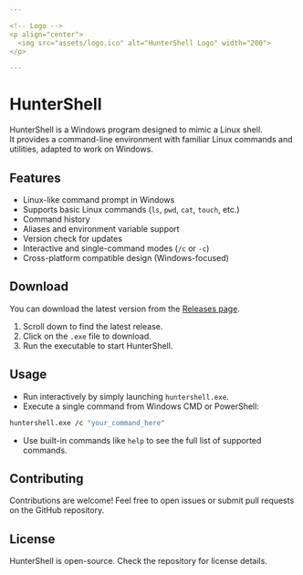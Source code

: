 ```yaml
---

<!-- Logo -->
<p align="center">
  <img src="assets/logo.ico" alt="HunterShell Logo" width="200">
</p>

---
```


# HunterShell

HunterShell is a Windows program designed to mimic a Linux shell.  
It provides a command-line environment with familiar Linux commands and utilities, adapted to work on Windows.

## Features

- Linux-like command prompt in Windows
- Supports basic Linux commands (`ls`, `pwd`, `cat`, `touch`, etc.)
- Command history
- Aliases and environment variable support
- Version check for updates
- Interactive and single-command modes (`/c` or `-c`)
- Cross-platform compatible design (Windows-focused)

## Download

You can download the latest version from the [Releases page](https://github.com/lexyboi/huntershell/releases).  

1. Scroll down to find the latest release.  
2. Click on the `.exe` file to download.  
3. Run the executable to start HunterShell.  

## Usage

- Run interactively by simply launching `huntershell.exe`.  
- Execute a single command from Windows CMD or PowerShell:

```bash
huntershell.exe /c "your_command_here"
````

* Use built-in commands like `help` to see the full list of supported commands.

## Contributing

Contributions are welcome! Feel free to open issues or submit pull requests on the GitHub repository.

## License

HunterShell is open-source. Check the repository for license details.

